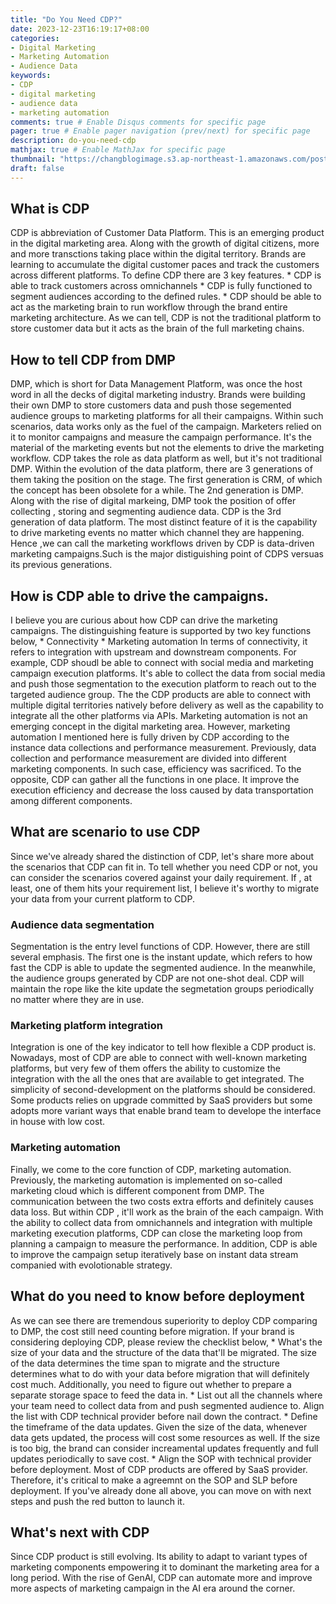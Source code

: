 ```yaml
---
title: "Do You Need CDP?"
date: 2023-12-23T16:19:17+08:00
categories:
- Digital Marketing
- Marketing Automation
- Audience Data
keywords:
- CDP
- digital marketing
- audience data
- marketing automation
comments: true # Enable Disqus comments for specific page
pager: true # Enable pager navigation (prev/next) for specific page
description: do-you-need-cdp
mathjax: true # Enable MathJax for specific page
thumbnail: "https://changblogimage.s3.ap-northeast-1.amazonaws.com/posts/do-you-need-cdp/cover.jpeg"
draft: false 
---
```


## What is CDP
CDP is abbreviation of Customer Data Platform. This is an emerging product in the digital marketing area. Along with the growth of digital citizens, more and more transctions taking place within the digital territory. Brands are learning to accumulate the digital customer paces and track the customers across different platforms. To define CDP there are 3 key features. 
    * CDP is able to track customers across omnichannels 
    * CDP is fully functioned to segment audiences according to the defined rules. 
    * CDP should be able to act as the marketing brain to run workflow through the brand entire marketing architecture. 
    As we can tell, CDP is not the traditional platform to store customer data but it acts as the brain of the full marketing chains. 
## How to tell CDP from DMP
DMP, which is short for Data Management Platform, was once the host word in all the decks of digital marketing industry. Brands were building their own DMP to store customers data and push those segemented audience groups to marketing platforms for all their campaigns. Within such scenarios, data works only as the fuel of the campaign. Marketers relied on it to monitor campaigns and measure the campaign performance. It's the material of the marketing events but not the elements to drive the marketing workflow. CDP takes the role as data platform as well, but it's not traditional DMP. Within the evolution of the data platform, there are 3 generations of them taking the position on the stage. The first generation is CRM, of which the concept has been obsolete for a while. The 2nd generation is DMP. Along with the rise of digital markeing, DMP took the position of offer collecting , storing and segmenting audience data. CDP is the 3rd generation of data platform. The most distinct feature of it is the capability to drive marketing events no matter which channel they are happening. Hence ,we can call the marketing workflows driven by CDP is data-driven marketing campaigns.Such is the major distiguishing point of CDPS versuas its previous generations. 
## How is CDP able to drive the campaigns.
I believe you are curious about how CDP can drive the marketing campaigns. The distinguishing feature is supported by two key functions below, 
    * Connectivity 
    * Marketing automation
In terms of connectivity, it refers to integration with upstream and downstream components. For example, CDP shoudl be able to connect with social media and marketing campaign execution platforms. It's able to collect the data from social media and push those segmentation to the execution platform to reach out to the targeted audience group. The the CDP products are able to connect with multiple digital territories natively before delivery as well as the capability to integrate all the other platforms via APIs. 
    Marketing automation is not an emerging concept in the digital marketing area. However, marketing automation I mentioned here is fully driven by CDP according to the instance data collections and performance measurement. Previously, data collection and performance measurement are divided into different marketing components. In such case, efficiency was sacrificed. To the opposite, CDP can gather all the functions in one place. It improve the execution efficiency and decrease
    the loss caused by data transportation among different components. 
## What are scenario to use CDP
Since we've already shared the distinction of CDP, let's share more about the scenarios that CDP can fit in. To tell whether you need CDP or not, you can consider the scenarios covered against your daily requirement. If , at least, one of them hits your requirement list, I believe it's worthy to migrate your data from your current platform to CDP.   
### Audience data segmentation
Segmentation is the entry level functions of CDP. However, there are still several emphasis. The first one is the instant update, which refers to how fast the CDP is able to update the segmented audience. In the meanwhile, the audience groups generated by CDP are not one-shot deal. CDP will maintain the rope like the kite update the segmetation groups periodically no matter where they are in use. 
### Marketing platform integration
Integration is one of the key indicator to tell how flexible a CDP product is. Nowadays, most of CDP are able to connect with well-known marketing platforms, but very few of them offers the ability to customize the integration with the all the ones that are available to get integrated. The simplicity of second-development on the platforms should be considered. Some products relies on upgrade committed by SaaS providers but some adopts more variant ways that enable brand team to develope the interface in house with low cost. 
### Marketing automation
Finally, we come to the core function of CDP, marketing automation. Previously, the marketing automation is implemented on so-called marketing cloud which is different component from DMP. The communication between the two costs extra efforts and definitely causes data loss. But within CDP , it'll work as the brain of the each campaign. With the ability to collect data from omnichannels and integration with multiple marketing execution platforms, CDP can close the marketing loop from planning a campaign to measure the performance. In addition, CDP is able to improve the campaign setup iteratively base on instant data stream companied with evolotionable strategy.  
## What do you need to know before deployment
As we can see there are tremendous superiority to deploy CDP comparing to DMP, the cost still need counting before migration. If your brand is considering deploying CDP, please review the checklist below,
    * What's the size of your data and the structure of the data that'll be migrated. The size of the data determines the time span to migrate and the structure determines what to do with your data before migration that will definitely cost much. Additionally, you need to figure out whether to prepare a separate storage space to feed the data in. 
    * List out all the channels where your team need to collect data from and push segmented audience to. Align the list with CDP technical provider before nail down the contract. 
    * Define the timeframe of the data updates. Given the size of the data, whenever data gets updated, the process will cost some resources as well. If the size is too big, the brand can consider increamental updates frequently and full updates periodically to save cost. 
    * Align the SOP with technical provider before deployment. Most of CDP products are offered by SaaS provider. Therefore, it's critical to make a agreemnt on the SOP and SLP before deployment. 
If you've already done all above, you can move on with next steps and push the red button to launch it. 
## What's next with CDP
Since CDP product is still evolving. Its ability to adapt to variant types of marketing components empowering it to dominant the marketing area for a long period. With the rise of GenAI, CDP can automate more and improve more aspects of marketing campaign in the AI era around the corner. 

